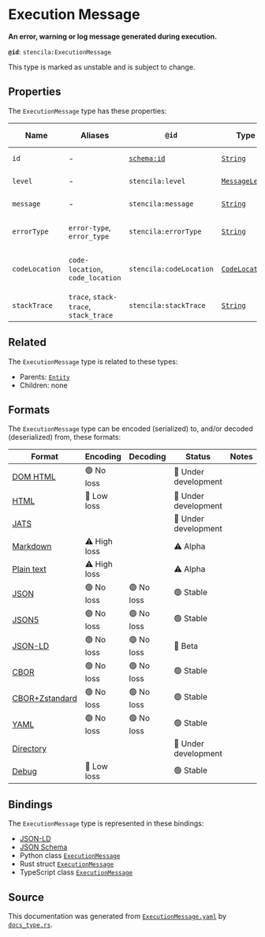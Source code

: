 # Execution Message

**An error, warning or log message generated during execution.**

**`@id`**: `stencila:ExecutionMessage`

This type is marked as unstable and is subject to change.

## Properties

The `ExecutionMessage` type has these properties:

| Name           | Aliases                               | `@id`                                | Type                                                                                                          | Description                                                          | Inherited from                                                                                   |
| -------------- | ------------------------------------- | ------------------------------------ | ------------------------------------------------------------------------------------------------------------- | -------------------------------------------------------------------- | ------------------------------------------------------------------------------------------------ |
| `id`           | -                                     | [`schema:id`](https://schema.org/id) | [`String`](https://github.com/stencila/stencila/blob/main/docs/reference/schema/data/string.md)               | The identifier for this item.                                        | [`Entity`](https://github.com/stencila/stencila/blob/main/docs/reference/schema/other/entity.md) |
| `level`        | -                                     | `stencila:level`                     | [`MessageLevel`](https://github.com/stencila/stencila/blob/main/docs/reference/schema/other/message-level.md) | The severity level of the message.                                   | -                                                                                                |
| `message`      | -                                     | `stencila:message`                   | [`String`](https://github.com/stencila/stencila/blob/main/docs/reference/schema/data/string.md)               | The text of the message.                                             | -                                                                                                |
| `errorType`    | `error-type`, `error_type`            | `stencila:errorType`                 | [`String`](https://github.com/stencila/stencila/blob/main/docs/reference/schema/data/string.md)               | The type of error e.g. "SyntaxError", "ZeroDivisionError".           | -                                                                                                |
| `codeLocation` | `code-location`, `code_location`      | `stencila:codeLocation`              | [`CodeLocation`](https://github.com/stencila/stencila/blob/main/docs/reference/schema/flow/code-location.md)  | The location that the error occurred or other message emanated from. | -                                                                                                |
| `stackTrace`   | `trace`, `stack-trace`, `stack_trace` | `stencila:stackTrace`                | [`String`](https://github.com/stencila/stencila/blob/main/docs/reference/schema/data/string.md)               | Stack trace leading up to the error.                                 | -                                                                                                |

## Related

The `ExecutionMessage` type is related to these types:

- Parents: [`Entity`](https://github.com/stencila/stencila/blob/main/docs/reference/schema/other/entity.md)
- Children: none

## Formats

The `ExecutionMessage` type can be encoded (serialized) to, and/or decoded (deserialized) from, these formats:

| Format                                                                                               | Encoding     | Decoding  | Status              | Notes |
| ---------------------------------------------------------------------------------------------------- | ------------ | --------- | ------------------- | ----- |
| [DOM HTML](https://github.com/stencila/stencila/blob/main/docs/reference/formats/dom.html.md)        | 🟢 No loss    |           | 🚧 Under development |       |
| [HTML](https://github.com/stencila/stencila/blob/main/docs/reference/formats/html.md)                | 🔷 Low loss   |           | 🚧 Under development |       |
| [JATS](https://github.com/stencila/stencila/blob/main/docs/reference/formats/jats.md)                |              |           | 🚧 Under development |       |
| [Markdown](https://github.com/stencila/stencila/blob/main/docs/reference/formats/markdown.md)        | ⚠️ High loss |           | ⚠️ Alpha            |       |
| [Plain text](https://github.com/stencila/stencila/blob/main/docs/reference/formats/text.md)          | ⚠️ High loss |           | ⚠️ Alpha            |       |
| [JSON](https://github.com/stencila/stencila/blob/main/docs/reference/formats/json.md)                | 🟢 No loss    | 🟢 No loss | 🟢 Stable            |       |
| [JSON5](https://github.com/stencila/stencila/blob/main/docs/reference/formats/json5.md)              | 🟢 No loss    | 🟢 No loss | 🟢 Stable            |       |
| [JSON-LD](https://github.com/stencila/stencila/blob/main/docs/reference/formats/jsonld.md)           | 🟢 No loss    | 🟢 No loss | 🔶 Beta              |       |
| [CBOR](https://github.com/stencila/stencila/blob/main/docs/reference/formats/cbor.md)                | 🟢 No loss    | 🟢 No loss | 🟢 Stable            |       |
| [CBOR+Zstandard](https://github.com/stencila/stencila/blob/main/docs/reference/formats/cbor.zstd.md) | 🟢 No loss    | 🟢 No loss | 🟢 Stable            |       |
| [YAML](https://github.com/stencila/stencila/blob/main/docs/reference/formats/yaml.md)                | 🟢 No loss    | 🟢 No loss | 🟢 Stable            |       |
| [Directory](https://github.com/stencila/stencila/blob/main/docs/reference/formats/directory.md)      |              |           | 🚧 Under development |       |
| [Debug](https://github.com/stencila/stencila/blob/main/docs/reference/formats/debug.md)              | 🔷 Low loss   |           | 🟢 Stable            |       |

## Bindings

The `ExecutionMessage` type is represented in these bindings:

- [JSON-LD](https://stencila.org/ExecutionMessage.jsonld)
- [JSON Schema](https://stencila.org/ExecutionMessage.schema.json)
- Python class [`ExecutionMessage`](https://github.com/stencila/stencila/blob/main/python/python/stencila/types/execution_message.py)
- Rust struct [`ExecutionMessage`](https://github.com/stencila/stencila/blob/main/rust/schema/src/types/execution_message.rs)
- TypeScript class [`ExecutionMessage`](https://github.com/stencila/stencila/blob/main/ts/src/types/ExecutionMessage.ts)

## Source

This documentation was generated from [`ExecutionMessage.yaml`](https://github.com/stencila/stencila/blob/main/schema/ExecutionMessage.yaml) by [`docs_type.rs`](https://github.com/stencila/stencila/blob/main/rust/schema-gen/src/docs_type.rs).